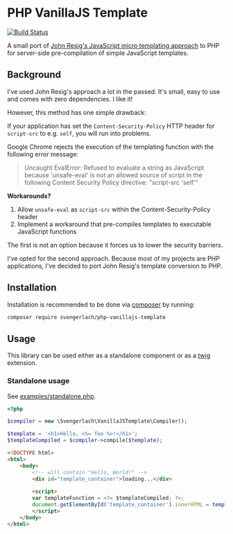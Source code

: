 # PHP VanillaJS Template

[![Build Status](https://travis-ci.org/svengerlach/php-vanillajs-template.svg?branch=master)](https://travis-ci.org/svengerlach/php-vanillajs-template)

A small port of [John Resig's JavaScript micro templating approach](http://ejohn.org/blog/javascript-micro-templating/) to PHP for server-side pre-compilation of simple JavaScript templates.

## Background

I've used John Resig's approach a lot in the passed. It's small, easy to use and comes with zero dependencies. I like it!

However, this method has one simple drawback: 

If your application has set the `Content-Security-Policy` HTTP header for `script-src` to e.g. `self`, you will run into problems. 

Google Chrome rejects the execution of the templating function with the following error message: 

> Uncaught EvalError: Refused to evaluate a string as JavaScript because 'unsafe-eval' is not an allowed source of script in the following Content Security Policy directive: "script-src 'self'"

**Workarounds?** 

1. Allow `unsafe-eval` as `script-src` within the Content-Security-Policy header
2. Implement a workaround that pre-compiles templates to executable JavaScript functions

The first is not an option because it forces us to lower the security barriers. 

I've opted for the second approach. Because most of my projects are PHP applications, I've decided to port John Resig's template conversion to PHP.

## Installation

Installation is recommended to be done via [composer](https://getcomposer.org/) by running: 

```sh
composer require svengerlach/php-vanillajs-template
```

## Usage

This library can be used either as a standalone component or as a [twig](http://twig.sensiolabs.org/) extension.

### Standalone usage

See [examples/standalone.php](examples/standalone.php).

```php
<?php

$compiler = new \Svengerlach\VanillaJSTemplate\Compiler();

$template = '<h1>Hello, <%= foo %>!</h1>';
$templateCompiled = $compiler->compile($template);
```

```html
<!DOCTYPE html>
<html>
    <body>
        <!-- will contain "Hello, World!" -->
        <div id="template_container">loading...</div>
        
        <script>
        var templateFunction = <?= $templateCompiled; ?>;
        document.getElementById('template_container').innerHTML = templateFunction({ foo: 'World' });
        </script>
    </body>
</html>
```